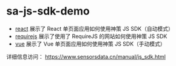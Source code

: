 # sa-js-sdk-demo

 * [react](https://rainyjune.github.io/sa-js-sdk-demo/react/dist/index.html) 展示了 React 单页面应用如何使用神策 JS SDK（自动模式）
 * [requirejs](https://rainyjune.github.io/sa-js-sdk-demo/requirejs/index.html) 展示了使用了 RequireJS 的网站如何使用神策 JS SDK
 * [vue](https://rainyjune.github.io/sa-js-sdk-demo/vue/index.html) 展示了 Vue 单页面应用如何使用神策 JS SDK（手动模式）


详细信息访问：
https://www.sensorsdata.cn/manual/js_sdk.html
